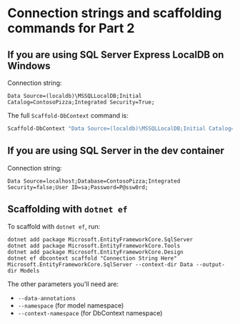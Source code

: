 # Connection strings and scaffolding commands for Part 2

## If you are using SQL Server Express LocalDB on Windows

Connection string:

```text
Data Source=(localdb)\MSSQLLocalDB;Initial Catalog=ContosoPizza;Integrated Security=True;
```

The full `Scaffold-DbContext` command is:

```powershell
Scaffold-DbContext "Data Source=(localdb)\MSSQLLocalDB;Initial Catalog=ContosoPizza;Integrated Security=True;" Microsoft.EntityFrameworkCore.SqlServer -ContextDir Data -OutputDir Models
```

## If you are using SQL Server in the dev container

Connection string:

```text
Data Source=localhost;Database=ContosoPizza;Integrated Security=false;User ID=sa;Password=P@ssw0rd;
```

## Scaffolding with `dotnet ef` 

To scaffold with `dotnet ef`, run:

```dotnet-cli
dotnet add package Microsoft.EntityFrameworkCore.SqlServer
dotnet add package Microsoft.EntityFrameworkCore.Tools
dotnet add package Microsoft.EntityFrameworkCore.Design
dotnet ef dbcontext scaffold "Connection String Here" Microsoft.EntityFrameworkCore.SqlServer --context-dir Data --output-dir Models
```

The other parameters you'll need are:

- `--data-annotations`
- `--namespace` (for model namespace)
- `--context-namespace` (for DbContext namespace)
